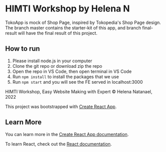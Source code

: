 # HIMTI Workshop by Helena N

TokoApp is mock of Shop Page, inspired by Tokopedia's Shop Page design. The branch master contains the starter-kit of this app, and branch final-result will have the final result of this project.

## How to run
1. Please install node.js in your computer
2. Clone the git repo or download zip the repo
3. Open the repo in VS Code, then open terminal in VS Code
4. Run `npm install` to install the packages that we use
5. Run `npm start` and you will see the FE served in localhost:3000


HIMTI Workshop, Easy Website Making with Expert © Helena Natanael, 2022

This project was bootstrapped with [Create React App](https://github.com/facebook/create-react-app).

## Learn More

You can learn more in the [Create React App documentation](https://facebook.github.io/create-react-app/docs/getting-started).

To learn React, check out the [React documentation](https://reactjs.org/).
